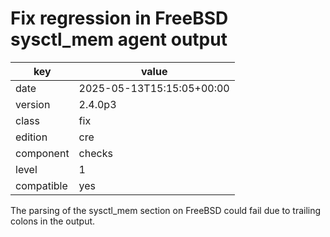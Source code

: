 [//]: # (werk v2)
# Fix regression in FreeBSD sysctl_mem agent output

key        | value
---------- | ---
date       | 2025-05-13T15:15:05+00:00
version    | 2.4.0p3
class      | fix
edition    | cre
component  | checks
level      | 1
compatible | yes

The parsing of the sysctl_mem section on FreeBSD could fail due to trailing colons in the output.
